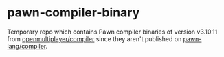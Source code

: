 # pawn-compiler-binary

Temporary repo which contains Pawn compiler binaries of version v3.10.11 from [openmultiplayer/compiler](https://github.com/openmultiplayer/compiler) since they aren't published on [pawn-lang/compiler](https://github.com/pawn-lang/compiler).
